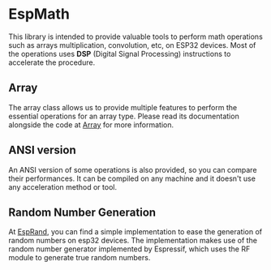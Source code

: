 # EspMath

This library is intended to provide valuable tools to perform math operations such as arrays multiplication, convolution, etc, on ESP32 devices. Most of the operations uses **DSP** (Digital Signal Processing) instructions to accelerate the procedure.

## Array

The array class allows us to provide multiple features to perform the essential operations for an array type. Please read its documentation alongside the code at [Array](src/esp_array.h) for more information.

## ANSI version

An ANSI version of some operations is also provided, so you can compare their performances. It can be compiled on any machine and it doesn't use any acceleration method or tool.

## Random Number Generation

At [EspRand](src/esp_rand.h), you can find a simple implementation to ease the generation of random numbers on esp32 devices. The implementation makes use of the random number generator implemented by Espressif, which uses the RF module to generate true random numbers.
